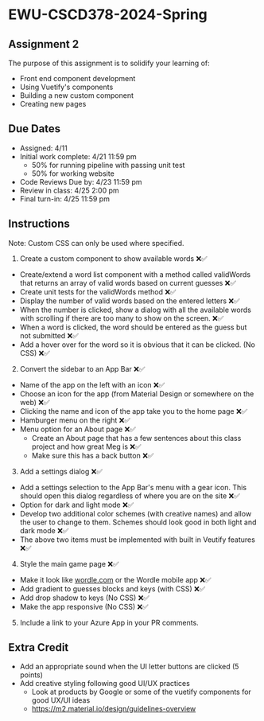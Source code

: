# EWU-CSCD378-2024-Spring

## Assignment 2

The purpose of this assignment is to solidify your learning of:

- Front end component development
- Using Vuetify's components
- Building a new custom component
- Creating new pages

## Due Dates

- Assigned: 4/11
- Initial work complete: 4/21 11:59 pm
  - 50% for running pipeline with passing unit test
  - 50% for working website
- Code Reviews Due by: 4/23 11:59 pm
- Review in class: 4/25 2:00 pm
- Final turn-in: 4/25 11:59 pm

## Instructions

Note: Custom CSS can only be used where specified.

1. Create a custom component to show available words ❌✅

- Create/extend a word list component with a method called validWords that returns an array of valid words based on current guesses ❌✅
- Create unit tests for the validWords method ❌✅
- Display the number of valid words based on the entered letters ❌✅
- When the number is clicked, show a dialog with all the available words with scrolling if there are too many to show on the screen. ❌✅
- When a word is clicked, the word should be entered as the guess but not submitted ❌✅
- Add a hover over for the word so it is obvious that it can be clicked. (No CSS) ❌✅

2. Convert the sidebar to an App Bar ❌✅

- Name of the app on the left with an icon ❌✅
- Choose an icon for the app (from Material Design or somewhere on the web) ❌✅
- Clicking the name and icon of the app take you to the home page ❌✅
- Hamburger menu on the right ❌✅
- Menu option for an About page ❌✅
  - Create an About page that has a few sentences about this class project and how great Meg is ❌✅
  - Make sure this has a back button ❌✅

3. Add a settings dialog ❌✅

- Add a settings selection to the App Bar's menu with a gear icon. This should open this dialog regardless of where you are on the site ❌✅
- Option for dark and light mode ❌✅
- Develop two additional color schemes (with creative names) and allow the user to change to them. Schemes should look good in both light and dark mode ❌✅
- The above two items must be implemented with built in Veutify features ❌✅

4. Style the main game page ❌✅

- Make it look like [wordle.com](https://www.nytimes.com/games/wordle/index.html) or the Wordle mobile app ❌✅
- Add gradient to guesses blocks and keys (with CSS) ❌✅
- Add drop shadow to keys (No CSS) ❌✅
- Make the app responsive (No CSS) ❌✅

5. Include a link to your Azure App in your PR comments.

## Extra Credit

- Add an appropriate sound when the UI letter buttons are clicked (5 points)
- Add creative styling following good UI/UX practices
  - Look at products by Google or some of the vuetify components for good UX/UI ideas
  - https://m2.material.io/design/guidelines-overview
